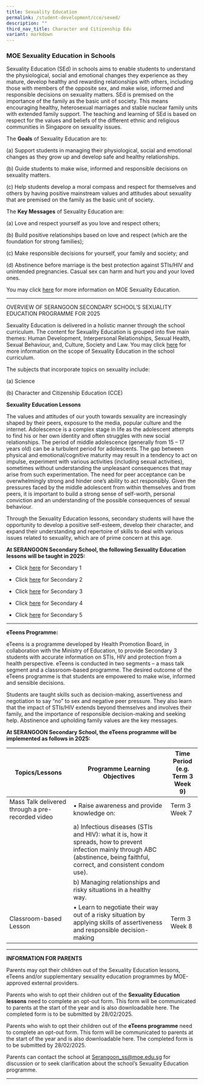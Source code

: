 ```yaml
---
title: Sexuality Education
permalink: /student-development/cce/sexed/
description: ""
third_nav_title: Character and Citizenship Edu
variant: markdown
---
```

### MOE Sexuality Education in Schools

Sexuality Education (SEd) in schools aims to enable students to understand the physiological, social and emotional changes they experience as they mature, develop healthy and rewarding relationships with others, including those with members of the opposite sex, and make wise, informed and responsible decisions on sexuality matters. SEd is premised on the importance of the family as the basic unit of society. This means encouraging healthy, heterosexual marriages and stable nuclear family units with extended family support. The teaching and learning of SEd is based on respect for the values and beliefs of the different ethnic and religious communities in Singapore on sexuality issues.

The **Goals** of Sexuality Education are to:

(a)	Support students in managing their physiological, social and emotional changes as they grow up and develop safe and healthy relationships.

(b)	Guide students to make wise, informed and responsible decisions on sexuality matters.

(c)	Help students develop a moral compass and respect for themselves and others by having positive mainstream values and attitudes about sexuality that are premised on the family as the basic unit of society.

The **Key Messages** of Sexuality Education are:

(a)	Love and respect yourself as you love and respect others;

(b)	Build positive relationships based on love and respect (which are the foundation for strong families);

(c)	Make responsible decisions for yourself, your family and society; and

(d)	Abstinence before marriage is the best protection against STIs/HIV and unintended pregnancies. Casual sex can harm and hurt you and your loved ones.

You may click [here](https://go.gov.sg/moe-sexuality-education) for more information on MOE Sexuality Education.

<hr>

OVERVIEW OF SERANGOON SECONDARY SCHOOL’S SEXUALITY EDUCATION PROGRAMME FOR 2025

Sexuality Education is delivered in a holistic manner through the school curriculum. The content for Sexuality Education is grouped into five main themes: Human Development, Interpersonal Relationships, Sexual Health, Sexual Behaviour, and, Culture, Society and Law. You may click [here](https://go.gov.sg/moe-sexuality-education-scope) for more information on the scope of Sexuality Education in the school curriculum.

The subjects that incorporate topics on sexuality include:

(a) Science

(b) Character and Citizenship Education (CCE)

**Sexuality Education Lessons**

The values and attitudes of our youth towards sexuality are increasingly shaped by their peers, exposure to the media, popular culture and the internet. Adolescence is a complex stage in life as the adolescent attempts to find his or her own identity and often struggles with new social relationships. The period of middle adolescence (generally from 15 – 17 years old) can be a turbulent period for adolescents. The gap between physical and emotional/cognitive maturity may result in a tendency to act on impulse, experiment with various activities (including sexual activities), sometimes without understanding the unpleasant consequences that may arise from such experimentation. The need for peer acceptance can be overwhelmingly strong and hinder one’s ability to act responsibly.  Given the pressures faced by the middle adolescent from within themselves and from peers, it is important to build a strong sense of self-worth, personal conviction and an understanding of the possible consequences of sexual behaviour.

Through the Sexuality Education lessons, secondary students will have the opportunity to develop a positive self-esteem, develop their character, and expand their understanding and repertoire of skills to deal with various issues related to sexuality, which are of prime concern at this age.

**At SERANGOON Secondary School, the following Sexuality Education lessons will be taught in 2025:**

* Click [here](/files/Sexuality%20Education/2025/Sec_1_Programme.pdf) for Secondary 1

* Click [here](/files/Sexuality%20Education/2025/Sec_2_Programme.pdf) for Secondary 2

* Click [here](/files/Sexuality%20Education/2025/Sec_3_Programme.pdf) for Secondary 3

* Click [here](/files/Sexuality%20Education/2025/Sec_4_Programme.pdf) for Secondary 4

* Click [here](/files/Sexuality%20Education/2025/Sec_5_Programme.pdf) for Secondary 5

<hr>

**eTeens Programme:**

eTeens is a programme developed by Health Promotion Board, in collaboration with the Ministry of Education, to provide Secondary 3 students with accurate information on STIs, HIV and protection from a health perspective. eTeens is conducted in two segments – a mass talk segment and a classroom-based programme. The desired outcome of the eTeens programme is that students are empowered to make wise, informed and sensible decisions.

Students are taught skills such as decision-making, assertiveness and negotiation to say “no” to sex and negative peer pressure. They also learn that the impact of STIs/HIV extends beyond themselves and involves their family, and the importance of responsible decision-making and seeking help. Abstinence and upholding family values are the key messages.

**At SERANGOON Secondary School, the eTeens programme will be implemented as follows in 2025:**



| Topics/Lessons | Programme Learning Objectives | Time Period <br>(e.g. Term 3 Week 9)|
| -------- | -------- | -------- |
|Mass Talk delivered through a pre-recorded video|•	Raise awareness and provide knowledge on:|Term 3 Week 7
||a)	Infectious diseases (STIs and HIV): what it is, how it spreads, how to prevent infection mainly through ABC (abstinence, being faithful, correct, and consistent condom use).
||b)	Managing relationships and risky situations in a healthy way.|
|Classroom-based Lesson|•	Learn to negotiate their way out of a risky situation by applying skills of assertiveness and responsible decision-making|Term 3 Week 8|
<hr>

**INFORMATION FOR PARENTS**

Parents may opt their children out of the Sexuality Education lessons, eTeens and/or supplementary sexuality education programmes by MOE-approved external providers.

Parents who wish to opt their children out of the **Sexuality Education lessons** need to complete an opt-out form. This form will be communicated to parents at the start of the year and is also downloadable here. The completed form is to be submitted by 28/02/2025.

Parents who wish to opt their children out of the **eTeens programme** need to complete an opt-out form. This form will be communicated to parents at the start of the year and is also downloadable here.  The completed form is to be submitted by 28/02/2025.

Parents can contact the school at <a href="Serangoon_ss@moe.edu.sg">Serangoon_ss@moe.edu.sg</a> for discussion or to seek clarification about the school’s Sexuality Education programme.

<hr>